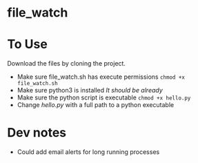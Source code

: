# file_watch

# To Use

Download the files by cloning the project.

- Make sure file_watch.sh has execute permissions `chmod +x file_watch.sh` 
- Make sure python3 is installed _It should be already_
- Make sure the python script is executable `chmod +x hello.py`
- Change _hello.py_ with a full path to a python executable

# Dev notes

- Could add email alerts for long running processes
